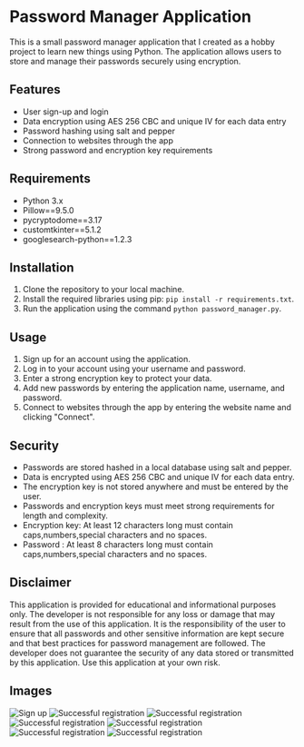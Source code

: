 # Password Manager Application

This is a small password manager application that I created as a hobby project to learn new things using Python. The application allows users to store and manage their passwords securely using encryption.

## Features

- User sign-up and login
- Data encryption using AES 256 CBC and unique IV for each data entry
- Password hashing using salt and pepper
- Connection to websites through the app
- Strong password and encryption key requirements

## Requirements

- Python 3.x
- Pillow==9.5.0
- pycryptodome==3.17
- customtkinter==5.1.2
- googlesearch-python==1.2.3

## Installation

1. Clone the repository to your local machine.
2. Install the required libraries using pip: `pip install -r requirements.txt`.
3. Run the application using the command `python password_manager.py`.

## Usage

1. Sign up for an account using the application.
2. Log in to your account using your username and password.
3. Enter a strong encryption key to protect your data.
4. Add new passwords by entering the application name, username, and password.
5. Connect to websites through the app by entering the website name and clicking "Connect".

## Security

- Passwords are stored hashed in a local database using salt and pepper.
- Data is encrypted using AES 256 CBC and unique IV for each data entry.
- The encryption key is not stored anywhere and must be entered by the user.
- Passwords and encryption keys must meet strong requirements for length and complexity.
- Encryption key: At least 12 characters long must contain caps,numbers,special characters and no spaces.
- Password : At least 8 characters long must contain caps,numbers,special characters and no spaces.

## Disclaimer
This application is provided for educational and informational purposes only. 
The developer is not responsible for any loss or damage that may result from the use of this application. 
It is the responsibility of the user to ensure that all passwords and other sensitive information are kept 
secure and that best practices for password management are followed. The developer 
does not guarantee the security of any data stored or transmitted by this application. 
Use this application at your own risk.

## Images
![Sign up](https://github.com/StavrosNe/PyPass/blob/main/documentation%20images/image1.PNG)
![Successful registration](https://github.com/StavrosNe/PyPass/blob/main/documentation%20images/image2.PNG)
![Successful registration](https://github.com/StavrosNe/PyPass/blob/main/documentation%20images/image3.PNG)
![Successful registration](https://github.com/StavrosNe/PyPass/blob/main/documentation%20images/image4.PNG)
![Successful registration](https://github.com/StavrosNe/PyPass/blob/main/documentation%20images/image5.PNG)
![Successful registration](https://github.com/StavrosNe/PyPass/blob/main/documentation%20images/image6.PNG)
![Successful registration](https://github.com/StavrosNe/PyPass/blob/main/documentation%20images/image7.PNG)



